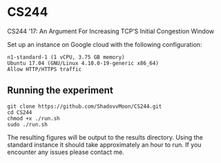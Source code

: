 # CS244
CS244 ’17: An Argument For Increasing TCP’S Initial Congestion Window

Set up an instance on Google cloud with the following configuration:
```
n1-standard-1 (1 vCPU, 3.75 GB memory)
Ubuntu 17.04 (GNU/Linux 4.10.0-19-generic x86_64)
Allow HTTP/HTTPS traffic
```

## Running the experiment
```
git clone https://github.com/ShadovvMoon/CS244.git
cd CS244
chmod +x ./run.sh
sudo ./run.sh
```

The resulting figures will be output to the results directory. Using the standard instance it should take approximately an hour to run. If you encounter any issues please contact me.

